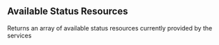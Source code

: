## Available Status Resources

Returns an array of available status resources currently provided by the services

